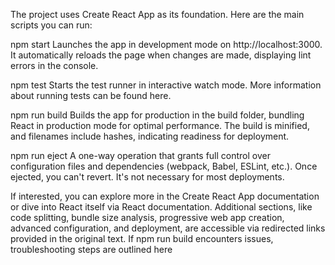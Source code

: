 
The project uses Create React App as its foundation. Here are the main scripts you can run:





npm start
Launches the app in development mode on http://localhost:3000. It automatically reloads the page when changes are made, displaying lint errors in the console.



npm test
Starts the test runner in interactive watch mode. More information about running tests can be found here.


npm run build
Builds the app for production in the build folder, bundling React in production mode for optimal performance. The build is minified, and filenames include hashes, indicating readiness for deployment.


npm run eject
A one-way operation that grants full control over configuration files and dependencies (webpack, Babel, ESLint, etc.). Once ejected, you can't revert. It's not necessary for most deployments.


If interested, you can explore more in the Create React App documentation or dive into React itself via React documentation. Additional sections, like code splitting, bundle size analysis, progressive web app creation, advanced configuration, and deployment, are accessible via redirected links provided in the original text. If npm run build encounters issues, troubleshooting steps are outlined here
 
 
